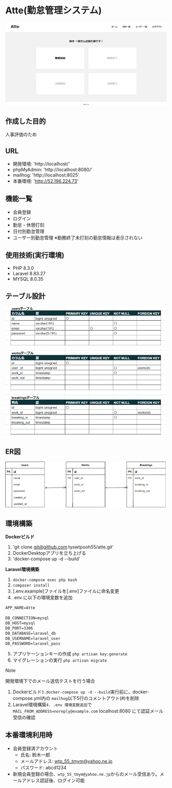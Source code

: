 # Atte(勤怠管理システム)
![alt text](stamping.atte.png)

## 作成した目的
人事評価のため

## URL
- 開発環境: 'http://localhost/'
- phpMyAdmin: 'http://localhost:8080/'
- mailhog: 'http://localhost:8025'
- 本番環境: 'http://52.196.224.73'

## 機能一覧
- 会員登録
- ログイン
- 勤怠・休憩打刻
- 日付別勤怠管理
- ユーザー別勤怠管理
  ※勤務終了未打刻の勤怠情報は表示されない

## 使用技術(実行環境)
- PHP 8.3.0
- Laravel 8.83.27
- MYSQL 8.0.35

## テーブル設計
![alt text](tables.atte.png)

## ER図
![alt text](er.atte.png)


## 環境構築
**Dockerビルド**
1. 'git clone git@github.com:tyswtpooh55/atte.git'
2. DockerDesktopアプリを立ち上げる
3. 'docker-compose up -d --build'

**Laravel環境構築**
1. `docker-compose exec php bash`
2. `composer install`
3. [.env.example]ファイルを[.env]ファイルに命名変更
4. .env に以下の環境変数を追加
  ```
  APP_NAME=Atte

  DB_CONNECTION=mysql
  DB_HOST=mysql
  DB_PORT=3306
  DB_DATABASE=laravel_db
  DB_USERNAME=laravel_user
  DB_PASSWORD=laravel_pass
  ```
5. アプリケーションキーの作成
  `php artisan key:generate`
6. マイグレーションの実行
  `php artisan migrate`

>[!NOTE]
>開発環境下でのメール送信テストを行う場合
>1. Dockerビルド`3.docker-compose up -d --build`実行前に、docker-compose.yml内の `mailhog`以下5行のコメントアウト(#)を削除
>2. Laravel環境構築`4. .env 環境変数追加`で
>`MAIL_FROM_ADDRESS=noreply@example.com`
>localhost:8080 にて認証メール受信の確認

## 本番環境利用時
- 会員登録済アカウント
  - 氏名: 鈴木一郎
  - メールアドレス: wtp_55_tmym@yahoo.ne.jp
  - パスワード: abcd1234
- 新規会員登録の場合、`wtp_55_tmym@yahoo.ne.jp`からのメール受信あり。メールアドレス認証後、ログイン可能
